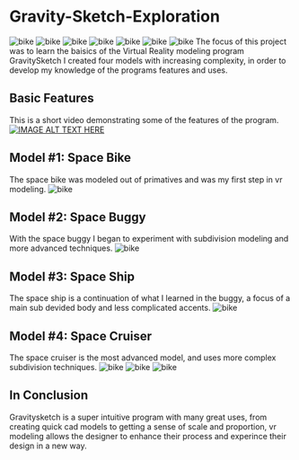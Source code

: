 # Gravity-Sketch-Exploration
![bike](https://github.com/asweeks/Gravity-Sketch-Exploration/blob/master/presPics.png)
![bike](https://github.com/asweeks/Gravity-Sketch-Exploration/blob/master/presPics2.png)
![bike](https://github.com/asweeks/Gravity-Sketch-Exploration/blob/master/presPics3.png)
![bike](https://github.com/asweeks/Gravity-Sketch-Exploration/blob/master/presPics4.png)
![bike](https://github.com/asweeks/Gravity-Sketch-Exploration/blob/master/presPics5.png)
![bike](https://github.com/asweeks/Gravity-Sketch-Exploration/blob/master/presPics6.png)
![bike](https://github.com/asweeks/Gravity-Sketch-Exploration/blob/master/presPics7.png)
The focus of this project was to learn the baisics of the Virtual Reality modeling program GravitySketch
I created four models with increasing complexity, in order to develop my knowledge of the programs features and uses.


## Basic Features
This is a short video demonstrating some of the features of the program.
[![IMAGE ALT TEXT HERE](https://img.youtube.com/vi/5vBUOB0oDOw/0.jpg)](https://www.youtube.com/watch?v=5vBUOB0oDOw)

## Model #1: Space Bike
The space bike was modeled out of primatives and was my first step in vr modeling.
![bike](https://github.com/asweeks/Gravity-Sketch-Exploration/blob/master/bikeFInal.png)
## Model #2: Space Buggy
With the space buggy I began to experiment with subdivision modeling and more advanced techniques.
![bike](https://github.com/asweeks/Gravity-Sketch-Exploration/blob/master/buggyFinal.png)
## Model #3: Space Ship
The space ship is a continuation of what I learned in the buggy, a focus of a main sub devided body and less complicated accents.
![bike](https://github.com/asweeks/Gravity-Sketch-Exploration/blob/master/shipFinal.png)
## Model #4: Space Cruiser
The space cruiser is the most advanced model, and uses more complex subdivision techniques.
![bike](https://github.com/asweeks/Gravity-Sketch-Exploration/blob/master/shipMain.png)
![bike](https://github.com/asweeks/Gravity-Sketch-Exploration/blob/master/closeupship.png)
![bike](https://github.com/asweeks/Gravity-Sketch-Exploration/blob/master/shipUnder.png)

## In Conclusion

Gravitysketch is a super intuitive program with many great uses, from creating quick cad models to getting a sense of scale and proportion, vr modeling allows the designer to enhance their process and experince their design in a new way.
